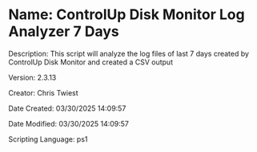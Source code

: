 ﻿# Name: ControlUp Disk Monitor Log Analyzer 7 Days

Description: This script will analyze the log  files of last 7 days created by ControlUp Disk Monitor and created a CSV output

Version: 2.3.13

Creator: Chris Twiest

Date Created: 03/30/2025 14:09:57

Date Modified: 03/30/2025 14:09:57

Scripting Language: ps1


